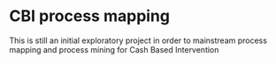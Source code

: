 # CBI process mapping

This is still an initial exploratory project in order to mainstream process mapping and process mining for Cash Based Intervention 